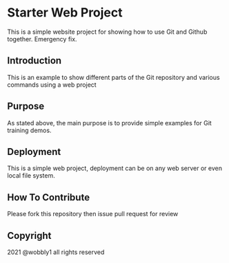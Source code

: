 # Starter Web Project

This is a simple website project for showing how to use Git and Github together. Emergency fix.

## Introduction

This is an example to show different parts of the Git repository and various commands using a web project
## Purpose

As stated above, the main purpose is to provide simple examples for Git training demos.

## Deployment

This is a simple web project, deployment can be on any web server or even local file system.

## How To Contribute

Please fork this repository then issue pull request for review
## Copyright

2021 @wobbly1 all rights reserved
